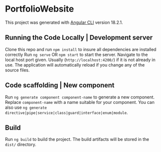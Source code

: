 # PortfolioWebsite

This project was generated with [Angular CLI](https://github.com/angular/angular-cli) version 18.2.1.

## Running the Code Locally | Development server

Clone this repo and run `npm install` to insure all dependencies are installed correctly
Run `ng serve` OR `npm start` to start the server. Navigate to the local host port given. Usually (`http://localhost:4200/`) if it is not already in use. The application will automatically reload if you change any of the source files.

## Code scaffolding | New component

Run `ng generate component component-name` to generate a new component. Replace `component-name` with a name suitable for your component. You can also use `ng generate directive|pipe|service|class|guard|interface|enum|module`.

## Build

Run `ng build` to build the project. The build artifacts will be stored in the `dist/` directory.

